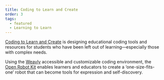 ```yaml
---
title: Coding to Learn and Create
order: 3
tags:
  - featured
  - Learning to Learn
---
```


[Coding to Learn and Create](https://www.codelearncreate.org/) is designing educational coding tools and resources for
students who have been left out of learning—especially those with complex needs.

Using the [Weavly](https://weavly.org/) accessible and customizable coding environment, the
[Open Robot Kit](https://www.codelearncreate.org/blog/open-robot-kit/) enables learners and educators to create a
‘one-size-fits-one’ robot that can become tools for expression and self-discovery.
